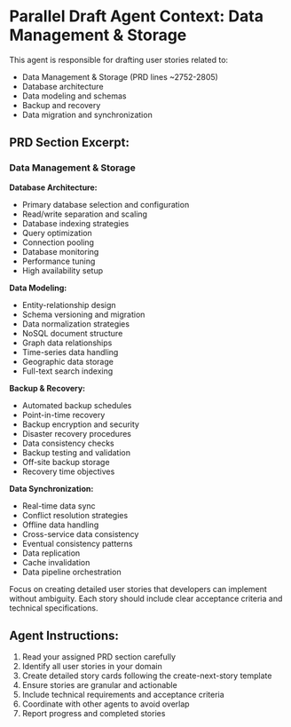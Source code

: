 # Parallel Draft Agent Context: Data Management & Storage

This agent is responsible for drafting user stories related to:
- Data Management & Storage (PRD lines ~2752-2805)
- Database architecture
- Data modeling and schemas
- Backup and recovery
- Data migration and synchronization

## PRD Section Excerpt:
### Data Management & Storage

**Database Architecture:**
- Primary database selection and configuration
- Read/write separation and scaling
- Database indexing strategies
- Query optimization
- Connection pooling
- Database monitoring
- Performance tuning
- High availability setup

**Data Modeling:**
- Entity-relationship design
- Schema versioning and migration
- Data normalization strategies
- NoSQL document structure
- Graph data relationships
- Time-series data handling
- Geographic data storage
- Full-text search indexing

**Backup & Recovery:**
- Automated backup schedules
- Point-in-time recovery
- Backup encryption and security
- Disaster recovery procedures
- Data consistency checks
- Backup testing and validation
- Off-site backup storage
- Recovery time objectives

**Data Synchronization:**
- Real-time data sync
- Conflict resolution strategies
- Offline data handling
- Cross-service data consistency
- Eventual consistency patterns
- Data replication
- Cache invalidation
- Data pipeline orchestration

Focus on creating detailed user stories that developers can implement without ambiguity. Each story should include clear acceptance criteria and technical specifications.

## Agent Instructions:
1. Read your assigned PRD section carefully
2. Identify all user stories in your domain
3. Create detailed story cards following the create-next-story template
4. Ensure stories are granular and actionable
5. Include technical requirements and acceptance criteria
6. Coordinate with other agents to avoid overlap
7. Report progress and completed stories